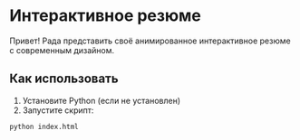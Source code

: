 # Интерактивное резюме


Привет! 
Рада представить своё анимированное интерактивное резюме с современным дизайном.

## Как использовать

1. Установите Python (если не установлен)
2. Запустите скрипт:
```bash
python index.html
